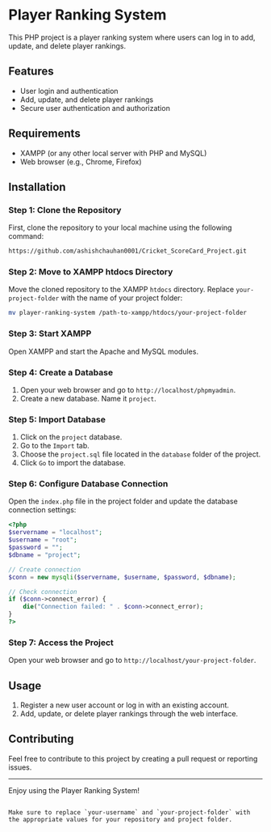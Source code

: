 # Player Ranking System

This PHP project is a player ranking system where users can log in to add, update, and delete player rankings.

## Features
- User login and authentication
- Add, update, and delete player rankings
- Secure user authentication and authorization


## Requirements
- XAMPP (or any other local server with PHP and MySQL)
- Web browser (e.g., Chrome, Firefox)

## Installation

### Step 1: Clone the Repository
First, clone the repository to your local machine using the following command:
```bash
https://github.com/ashishchauhan0001/Cricket_ScoreCard_Project.git
```

### Step 2: Move to XAMPP htdocs Directory
Move the cloned repository to the XAMPP `htdocs` directory. Replace `your-project-folder` with the name of your project folder:
```bash
mv player-ranking-system /path-to-xampp/htdocs/your-project-folder
```

### Step 3: Start XAMPP
Open XAMPP and start the Apache and MySQL modules.

### Step 4: Create a Database
1. Open your web browser and go to `http://localhost/phpmyadmin`.
2. Create a new database. Name it `project`.

### Step 5: Import Database
1. Click on the `project` database.
2. Go to the `Import` tab.
3. Choose the `project.sql` file located in the `database` folder of the project.
4. Click `Go` to import the database.

### Step 6: Configure Database Connection
Open the `index.php` file in the project folder and update the database connection settings:
```php
<?php
$servername = "localhost";
$username = "root";
$password = "";
$dbname = "project";

// Create connection
$conn = new mysqli($servername, $username, $password, $dbname);

// Check connection
if ($conn->connect_error) {
    die("Connection failed: " . $conn->connect_error);
}
?>
```

### Step 7: Access the Project
Open your web browser and go to `http://localhost/your-project-folder`.

## Usage
1. Register a new user account or log in with an existing account.
2. Add, update, or delete player rankings through the web interface.

## Contributing
Feel free to contribute to this project by creating a pull request or reporting issues.


---

Enjoy using the Player Ranking System!
```

Make sure to replace `your-username` and `your-project-folder` with the appropriate values for your repository and project folder.
